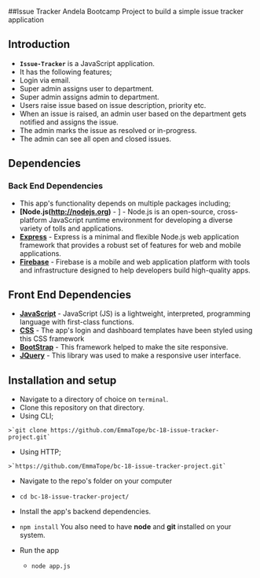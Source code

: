 ##Issue Tracker
Andela Bootcamp Project to build a simple issue tracker application

## Introduction
*  **`Issue-Tracker`** is a JavaScript application.
*  It has the following features;
  *  Login via email.
  *  Super admin assigns user to department.
  *  Super admin assigns admin to department.
  *  Users raise issue based on issue description, priority etc.
  *  When an issue is raised, an admin user based on the department gets notified and assigns the issue.
  *  The admin marks the issue as resolved or in-progress.
  *  The admin can see all open and closed issues.

## Dependencies

### Back End Dependencies
*  This app's functionality depends on multiple packages including;
  *  **[Node.js(http://nodejs.org)** - ] - Node.js is an open-source, cross-platform JavaScript runtime environment for developing a diverse variety of tolls and applications.
  *  **[Express](http://expressjs.com/)** - Express is a minimal and flexible Node.js web application framework that provides a robust set of features for web and mobile applications.
  *  **[Firebase](https://firebase.google.com/)** - Firebase is a mobile and web application platform with tools and infrastructure designed to help developers build high-quality apps. 

## Front End Dependencies
*  **[JavaScript](https://www.javascript.com/)** - JavaScript (JS) is a lightweight, interpreted, programming language with first-class functions.
*  **[CSS](http://css.com/)** - The app's login and dashboard templates have been styled using this CSS framework
*  **[BootStrap](https://getbootstrap.com/)** - This framework helped to make the site responsive.
*  **[JQuery](https://jquery.com)** - This library was used to make a responsive user interface.

## Installation and setup
*  Navigate to a directory of choice on `terminal`.
*  Clone this repository on that directory.
  *  Using CLI;

    >`git clone https://github.com/EmmaTope/bc-18-issue-tracker-project.git`

  *  Using HTTP;

    >`https://github.com/EmmaTope/bc-18-issue-tracker-project.git`

*  Navigate to the repo's folder on your computer
  *  `cd bc-18-issue-tracker-project/`
*  Install the app's backend dependencies.
  *  `npm install`
      You also need to have **node** and **git** installed on your system.

* Run the app
  *  `node app.js` 
